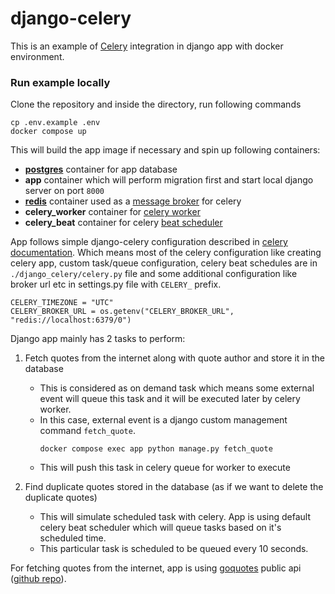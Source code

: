 # django-celery
This is an example of [Celery](https://docs.celeryproject.org/) integration in django app with docker environment.

### Run example locally
Clone the repository and inside the directory, run following commands
```shell
cp .env.example .env
docker compose up
```
This will build the app image if necessary and spin up following containers:
- [**postgres**]((https://www.postgresql.org/)) container for app database
- **app** container which will perform migration first and start local django server on port `8000`
- [**redis**](https://redis.io/) container used as a [message broker](https://docs.celeryproject.org/en/latest/getting-started/first-steps-with-celery.html#choosing-a-broker) for celery
- **celery_worker** container for [celery worker](https://docs.celeryproject.org/en/latest/userguide/workers.html)
- **celery_beat** container for celery [beat scheduler](https://docs.celeryproject.org/en/latest/userguide/periodic-tasks.html)

App follows simple django-celery configuration described in [celery documentation](https://docs.celeryproject.org/en/latest/django/first-steps-with-django.html).
Which means most of the celery configuration like creating celery app, custom task/queue configuration, celery beat schedules are in `./django_celery/celery.py` file and some additional configuration like broker url etc in settings.py file with `CELERY_` prefix.
```shell
CELERY_TIMEZONE = "UTC"
CELERY_BROKER_URL = os.getenv("CELERY_BROKER_URL", "redis://localhost:6379/0")
```

Django app mainly has 2 tasks to perform:
1. Fetch quotes from the internet along with quote author and store it in the database
    - This is considered as on demand task which means some external event will queue this task and it will be executed later by celery worker.
    - In this case, external event is a django custom management command `fetch_quote`.
      ```shell
      docker compose exec app python manage.py fetch_quote
      ```
    - This will push this task in celery queue for worker to execute


2. Find duplicate quotes stored in the database (as if we want to delete the duplicate quotes)
    - This will simulate scheduled task with celery. App is using default celery beat scheduler which will queue tasks based on it's scheduled time.
    - This particular task is scheduled to be queued every 10 seconds.

For fetching quotes from the internet, app is using [goquotes](https://goquotes.docs.apiary.io/#reference) public api ([github repo](https://github.com/amsavarthan/goquotes-api)).
